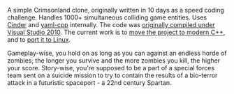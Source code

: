 A simple Crimsonland clone, originally written in 10 days as a speed coding challenge. Handles 1000+ simultaneous colliding game entities. Uses [Cinder](https://libcinder.org/) and [yaml-cpp](https://github.com/jbeder/yaml-cpp) internally. The code was [originally compiled under Visual Studio 2010](https://github.com/var-const/azureland/tree/vs-2010). The current work is to [move the project to modern C++](https://github.com/var-const/azureland/tree/modernize), and to [port it to Linux](https://github.com/var-const/azureland/tree/sdl).

Gameplay-wise, you hold on as long as you can against an endless horde of zombies; the longer you survive and the more zombies you kill, the higher your score. Story-wise, you're supposed to be a part of a special forces team sent on a suicide mission to try to contain the results of a bio-terror attack in a futuristic spaceport - a 22nd century Spartan.

